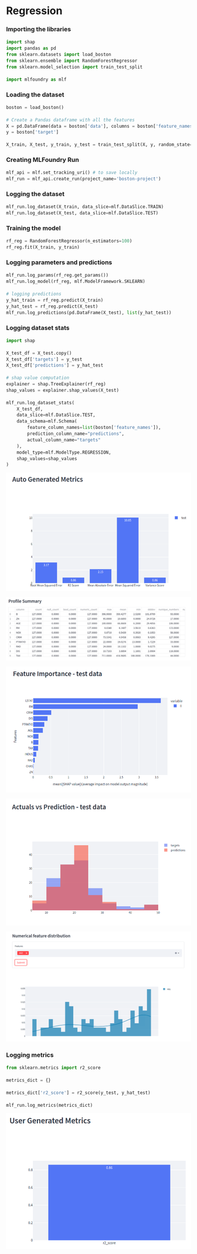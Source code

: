 # Regression

### Importing the libraries

```python
import shap
import pandas as pd 
from sklearn.datasets import load_boston
from sklearn.ensemble import RandomForestRegressor
from sklearn.model_selection import train_test_split

import mlfoundry as mlf
```

### Loading the dataset

```python
boston = load_boston()

# Create a Pandas dataframe with all the features
X = pd.DataFrame(data = boston['data'], columns = boston['feature_names'])
y = boston['target']

X_train, X_test, y_train, y_test = train_test_split(X, y, random_state=42)
```

### Creating MLFoundry Run

```python
mlf_api = mlf.set_tracking_uri() # to save locally
mlf_run = mlf_api.create_run(project_name='boston-project')
```

### Logging the dataset

```python
mlf_run.log_dataset(X_train, data_slice=mlf.DataSlice.TRAIN)
mlf_run.log_dataset(X_test, data_slice=mlf.DataSlice.TEST)
```

### Training the model

```python
rf_reg = RandomForestRegressor(n_estimators=100)
rf_reg.fit(X_train, y_train)
```

### Logging parameters and predictions

```python
mlf_run.log_params(rf_reg.get_params())
mlf_run.log_model(rf_reg, mlf.ModelFramework.SKLEARN)

# logging predictions
y_hat_train = rf_reg.predict(X_train)
y_hat_test = rf_reg.predict(X_test)
mlf_run.log_predictions(pd.DataFrame(X_test), list(y_hat_test))
```

### Logging dataset stats

```python
import shap

X_test_df = X_test.copy()
X_test_df['targets'] = y_test
X_test_df['predictions'] = y_hat_test

# shap value computation
explainer = shap.TreeExplainer(rf_reg)
shap_values = explainer.shap_values(X_test)

mlf_run.log_dataset_stats(
    X_test_df, 
    data_slice=mlf.DataSlice.TEST,
    data_schema=mlf.Schema(
        feature_column_names=list(boston['feature_names']),
        prediction_column_name="predictions",
        actual_column_name="targets"
    ),
    model_type=mlf.ModelType.REGRESSION,
    shap_values=shap_values
)
```

![](<../../.gitbook/assets/Screenshot from 2021-12-22 19-27-54.png>)

![](<../../.gitbook/assets/Screenshot from 2021-12-22 19-45-02.png>)

![](<../../.gitbook/assets/Screenshot from 2021-12-24 02-16-53.png>)

![](<../../.gitbook/assets/Screenshot from 2021-12-22 19-46-22.png>)

![](<../../.gitbook/assets/Screenshot from 2021-12-22 19-47-22.png>)

### Logging metrics

```python
from sklearn.metrics import r2_score

metrics_dict = {}

metrics_dict['r2_score'] = r2_score(y_test, y_hat_test)

mlf_run.log_metrics(metrics_dict)
```

![](<../../.gitbook/assets/Screenshot from 2021-12-22 19-26-23.png>)
